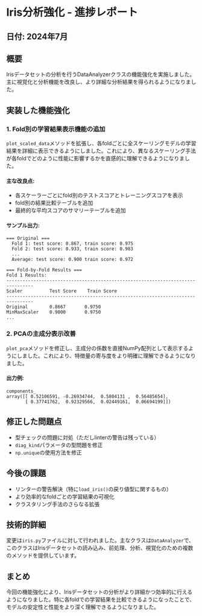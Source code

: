 # Iris分析強化 - 進捗レポート

## 日付: 2024年7月

## 概要
Irisデータセットの分析を行うDataAnalyzerクラスの機能強化を実施しました。主に視覚化と分析機能を改良し、より詳細な分析結果を得られるようになりました。

## 実装した機能強化

### 1. Fold別の学習結果表示機能の追加
`plot_scaled_data`メソッドを拡張し、各foldごとに全スケーリングモデルの学習結果を詳細に表示できるようにしました。これにより、異なるスケーリング手法が各foldでどのように性能に影響するかを直感的に理解できるようになりました。

#### 主な改良点:
- 各スケーラーごとにfold別のテストスコアとトレーニングスコアを表示
- fold別の結果比較テーブルを追加
- 最終的な平均スコアのサマリーテーブルを追加

#### サンプル出力:
```
=== Original ===
  Fold 1: test score: 0.867, train score: 0.975
  Fold 2: test score: 0.933, train score: 0.983
  ...
  Average: test score: 0.900 train score: 0.972

=== Fold-by-Fold Results ===
Fold 1 Results:
--------------------------------------------------------------------------------
Scaler          Test Score    Train Score   
--------------------------------------------------------------------------------
Original        0.8667       0.9750
MinMaxScaler    0.9000       0.9750
...
```

### 2. PCAの主成分表示改善
`plot_pca`メソッドを修正し、主成分の係数を直接NumPy配列として表示するようにしました。これにより、特徴量の寄与度をより明確に理解できるようになりました。

#### 出力例:
```
components_
array([[ 0.52106591, -0.26934744,  0.5804131 ,  0.56485654],
       [ 0.37741762,  0.92329566,  0.02449161,  0.06694199]])
```

## 修正した問題点
- 型チェックの問題に対処（ただしlinterの警告は残っている）
- `diag_kind`パラメータの型問題を修正
- `np.unique`の使用方法を修正

## 今後の課題
- リンターの警告解決（特に`load_iris()`の戻り値型に関するもの）
- より効率的なfoldごとの学習結果の可視化
- クラスタリング手法のさらなる拡張

## 技術的詳細
変更は`iris.py`ファイルに対して行われました。主なクラスは`DataAnalyzer`で、このクラスはIrisデータセットの読み込み、前処理、分析、視覚化のための複数のメソッドを提供しています。

## まとめ
今回の機能強化により、Irisデータセットの分析がより詳細かつ効率的に行えるようになりました。特に各foldでの学習結果を比較できるようになったことで、モデルの安定性と性能をより深く理解できるようになりました。 